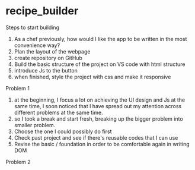 # recipe_builder

Steps to start building

1. As a chef previously, how would I like the app to be written in the most convenience way?
2. Plan the layout of the webpage
3. create repository on GitHub
4. Build the basic structure of the project on VS code with html structure
5. introduce Js to the button
6. when finished, style the project with css and make it responsive

Problem 1

1. at the beginning, I focus a lot on achieving the UI design and Js at the same time, I soon noticed that I have spread out my attention across different problems at the same time.
2. so I took a break and start fresh, breaking up the bigger problem into smaller problem.
3. Choose the one I could possibly do first
4. Check past project and see if there's reusable codes that I can use
5. Revise the basic / foundation in order to be comfortable again in writing DOM

Problem 2
